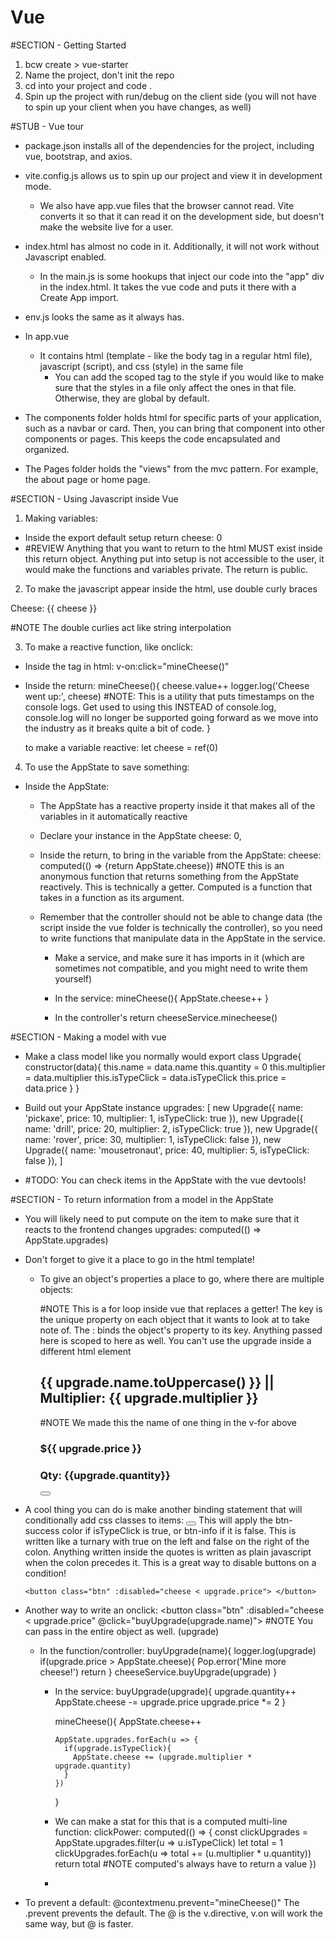 # Vue

#SECTION - Getting Started
1. bcw create > vue-starter
2. Name the project, don't init the repo
3. cd into your project and code .
4. Spin up the project with run/debug on the client side (you will not have to spin up your client when you have changes, as well)

#STUB - Vue tour
- package.json installs all of the dependencies for the project, including vue, bootstrap, and axios.

- vite.config.js allows us to spin up our project and view it in development mode.

  - We also have app.vue files that the browser cannot read. Vite converts it so that it can read it on the development side, but doesn't make the website live for a user.

- index.html has almost no code in it. Additionally, it will not work without Javascript enabled.
  - In the main.js is some hookups that inject our code into the "app" div in the index.html. It takes the vue code and puts it there with a Create App import.

- env.js looks the same as it always has. 

- In app.vue
  - It contains html (template - like the body tag in a regular html file), javascript (script), and css (style) in the same file
    - You can add the scoped tag to the style if you would like to make sure that the styles in a file only affect the ones in that file. Otherwise, they are global by default.

- The components folder holds html for specific parts of your application, such as a navbar or card. Then, you can bring that component into other components or pages. This keeps the code encapsulated and organized.

- The Pages folder holds the "views" from the mvc pattern. For example, the about page or home page.

#SECTION - Using Javascript inside Vue
1. Making variables:
  - Inside the export default setup return
    cheese: 0
  - #REVIEW Anything that you want to return to the html MUST exist inside this return object. Anything put into setup is not accessible to the user, it would make the functions and variables private. The return is public.

2. To make the javascript appear inside the html, use double curly braces
  <p>Cheese: {{ cheese }}</p> #NOTE The double curlies act like string interpolation

3. To make a reactive function, like onclick:
  - Inside the tag in html:
    v-on:click="mineCheese()"

  - Inside the return:
    mineCheese(){
      cheese.value++
      logger.log('Cheese went up:', cheese) 
      #NOTE: This is a utility that puts timestamps on the console logs. Get used to using this INSTEAD of console.log, console.log will no longer be supported going forward as we move into the industry as it breaks quite a bit of code.
    }

    to make a variable reactive: let cheese = ref(0)

4. To use the AppState to save something:
- Inside the AppState:
  - The AppState has a reactive property inside it that makes all of the variables in it automatically reactive
  - Declare your instance in the AppState
    cheese: 0,

  - Inside the return, to bring in the variable from the AppState:
    cheese: computed(() => {return AppState.cheese})
    #NOTE this is an anonymous function that returns something from the AppState reactively. This is technically a getter. Computed is a function that takes in a function as its argument.
  
  - Remember that the controller should not be able to change data (the script inside the vue folder is technically the controller), so you need to write functions that manipulate data in the AppState in the service.
    - Make a service, and make sure it has imports in it (which are sometimes not compatible, and you might need to write them yourself)
    - In the service:
      mineCheese(){
        AppState.cheese++
      }

    - In the controller's return 
      cheeseService.minecheese()

#SECTION - Making a model with vue
- Make a class model like you normally would
  export class Upgrade{
    constructor(data){
      this.name = data.name
      this.quantity = 0
      this.multiplier = data.multiplier
      this.isTypeClick = data.isTypeClick
      this.price = data.price
    }
  }

- Build out your AppState instance
    upgrades: [
      new Upgrade({ name: 'pickaxe', price: 10, multiplier: 1, isTypeClick: true }),
      new Upgrade({ name: 'drill', price: 20, multiplier: 2, isTypeClick: true }),
      new Upgrade({ name: 'rover', price: 30, multiplier: 1, isTypeClick: false }),
      new Upgrade({ name: 'mousetronaut', price: 40, multiplier: 5, isTypeClick: false }),
    ]

- #TODO: You can check items in the AppState with the vue devtools! 

#SECTION - To return information from a model in the AppState
- You will likely need to put compute on the item to make sure that it reacts to the frontend changes
  upgrades: computed(() => AppState.upgrades)

- Don't forget to give it a place to go in the html template! 
  - To give an object's properties a place to go, where there are multiple objects:
    <div v-for="upgrade in upgrades" :key="upgrade.name" class="col-6"> 
    #NOTE This is a for loop inside vue that replaces a getter! The key is the unique property on each object that it wants to look at to take note of. The : binds the object's property to its key. Anything passed here is scoped to here as well. You can't use the upgrade inside a different html element

      <h2>{{ upgrade.name.toUppercase() }} || Multiplier: {{ upgrade.multiplier }}</h2> #NOTE We made this the name of one thing in the v-for above
      <h3>${{ upgrade.price }} </h3>
      <h3>Qty: {{upgrade.quantity}} </h3>
      <button class="btn btn-success"> </button>
    </div>

- A cool thing you can do is make another binding statement that will conditionally add css classes to items:
      <button class="btn" :class="{'btn-success': upgrade.isTypeClick, 'btn-info' : !upgrade.isTypeClick}"> </button>
      This will apply the btn-success color if isTypeClick is true, or btn-info if it is false. This is written like a turnary with true on the left and false on the right of the colon. Anything written inside the quotes is written as plain javascript when the colon precedes it. This is a great way to disable buttons on a condition!

      <button class="btn" :disabled="cheese < upgrade.price"> </button>

- Another way to write an onclick:
  <button class="btn" :disabled="cheese < upgrade.price" @click="buyUpgrade(upgrade.name)"> </button> #NOTE You can pass in the entire object as well. (upgrade)
  - In the function/controller:
    buyUpgrade(name){
      logger.log(upgrade)
      if(upgrade.price > AppState.cheese){
        Pop.error('Mine more cheese!')
        return
      }
      cheeseService.buyUpgrade(upgrade)
    }

    - In the service:
        buyUpgrade(upgrade){
          upgrade.quantity++
          AppState.cheese -= upgrade.price
          upgrade.price *= 2
        }

        mineCheese(){
          AppState.cheese++

          AppState.upgrades.forEach(u => {
            if(upgrade.isTypeClick){
              AppState.cheese += (upgrade.multiplier * upgrade.quantity)
            }
          })
        }

    - We can make a stat for this that is a computed multi-line function:
      clickPower: computed(() => {
        const clickUpgrades = AppState.upgrades.filter(u => u.isTypeClick)
        let total = 1
        clickUpgrades.forEach(u => total += (u.multiplier * u.quantity))
        return total #NOTE computed's always have to return a value
      })

    - 

- To prevent a default:
  @contextmenu.prevent="mineCheese()"
  The .prevent prevents the default. The @ is the v.directive, v.on will work the same way, but @ is faster.